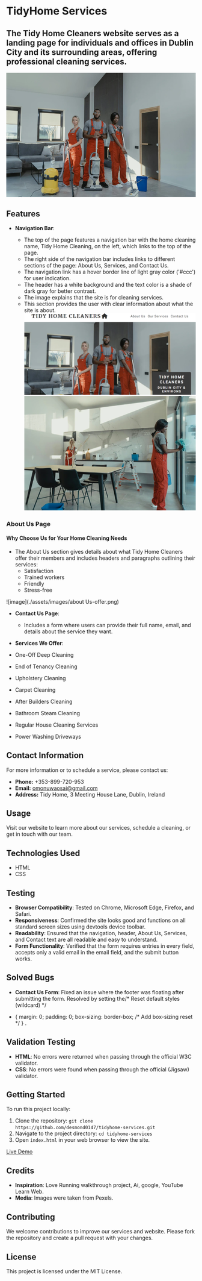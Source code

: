 # TidyHome Services

## The Tidy Home Cleaners website serves as a landing page for individuals and offices in Dublin City and its surrounding areas, offering professional cleaning services.

![image](./assets/images/worker.webp)


## Features

- **Navigation Bar**: 
  - The top of the page features a navigation bar with the home cleaning name, Tidy Home Cleaning, on the left, which links to the top of the page.
  - The right side of the navigation bar includes links to different sections of the page: About Us, Services, and Contact Us.
  - The navigation link has a hover border line of light gray color ('#ccc') for user indication.
  - The header has a white background and the text color is a shade of dark gray for better contrast.
  - The image explains that the site is for cleaning services.
  - This section provides the user with clear information about what the site is about.
  ![image](./assets/images/nav-bar.png)
  ![image](./assets/images/services-image.webp)

  <div align="center">

### About Us Page

#### Why Choose Us for Your Home Cleaning Needs

</div>

- The About Us section gives details about what Tidy Home Cleaners offer their members and includes headers and paragraphs outlining their services:
  - Satisfaction
  - Trained workers
  - Friendly
  - Stress-free

![image](./assets/images/about Us-offer.png)
  


- **Contact Us Page**:
  - Includes a form where users can provide their full name, email, and details about the service they want.

 - **Services We Offer**:          
  - One-Off Deep Cleaning
  - End of Tenancy Cleaning          
  - Upholstery Cleaning
  - Carpet Cleaning
  - After Builders Cleaning
  - Bathroom Steam Cleaning
  - Regular House Cleaning Services
  - Power Washing Driveways

## Contact Information

For more information or to schedule a service, please contact us:

- **Phone:** +353-899-720-953
- **Email:** omonuwaosai@gmail.com
- **Address:** Tidy Home, 3 Meeting House Lane, Dublin, Ireland

## Usage

Visit our website to learn more about our services, schedule a cleaning, or get in touch with our team.

## Technologies Used

- HTML
- CSS

## Testing

- **Browser Compatibility**: Tested on Chrome, Microsoft Edge, Firefox, and Safari.
- **Responsiveness**: Confirmed the site looks good and functions on all standard screen sizes using devtools device toolbar.
- **Readability**: Ensured that the navigation, header, About Us, Services, and Contact text are all readable and easy to understand.
- **Form Functionality**: Verified that the form requires entries in every field, accepts only a valid email in the email field, and the submit button works.

## Solved Bugs

- **Contact Us Form**: Fixed an issue where the footer was floating after submitting the form. Resolved by setting the/* Reset default styles (wildcard) */
* {
    margin: 0;
    padding: 0;
    box-sizing: border-box; /* Add box-sizing reset */
}  .

## Validation Testing

- **HTML**: No errors were returned when passing through the official W3C validator.
- **CSS**: No errors were found when passing through the official (Jigsaw) validator.

## Getting Started

To run this project locally:

1. Clone the repository: `git clone https://github.com/desmond0147/tidyhome-services.git`
2. Navigate to the project directory: `cd tidyhome-services`
3. Open `index.html` in your web browser to view the site.

[Live Demo](https://desmond0147.github.io/tidyhome-services/index.html)

## Credits

- **Inspiration**: Love Running walkthrough project, Ai, google, YouTube Learn Web.
- **Media**: Images were taken from Pexels. 

## Contributing

We welcome contributions to improve our services and website. Please fork the repository and create a pull request with your changes.

## License

This project is licensed under the MIT License.
